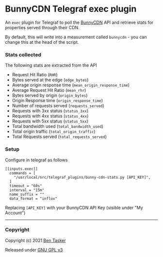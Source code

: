 # BunnyCDN Telegraf exec plugin

An `exec` plugin for Telegraf to poll the [BunnyCDN](https://bunny.net) API and retrieve stats for properties served through their CDN.

By default, this will write into a measurement called `bunnycdn` - you can change this at the head of the script.


### Stats collected

The following stats are extracted from the API

- Request Hit Ratio (`RHR`)
- Bytes served at the edge (`edge_bytes`)
- Average origin response time (`mean_origin_response_time`)
- Average Request Hit Ratio (`mean_rhr`)
- Bytes served by origin (`origin_bytes`)
- Origin Response time (`origin_response_time`)
- Number of requests served (`requests_served`)
- Requests with 3xx status (`status_3xx`)
- Requests with 4xx status (`status_4xx`)
- Requests with 5xx status (`status_5xx`)
- Total bandwidth used (`total_bandwidth_used`)
- Total origin traffic (`total_origin_traffic`)
- Total Requests served (`total_requests_served`)

### Setup

Configure in telegraf as follows

```
[[inputs.exec]]
  commands = [
    "/usr/local/src/telegraf_plugins/bunny-cdn-stats.py [API_KEY]",
  ]
  timeout = "60s"
  interval = "15m"
  name_suffix = ""
  data_format = "influx"
```

Replacing `[API_KEY]` with your BunnyCDN API Key (visible under "My Account")

---

### Copyright

Copyright (c) 2021 [Ben Tasker](https://www.bentasker.co.uk)

Released under [GNU GPL v3](https://www.gnu.org/licenses/gpl-3.0.txt)

